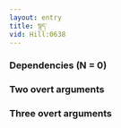 ```yaml
---
layout: entry
title: སྙད་
vid: Hill:0638
---
```

### Dependencies (N = 0)


### Two overt arguments


### Three overt arguments

